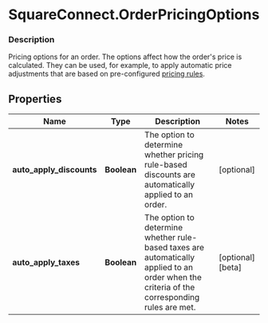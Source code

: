 # SquareConnect.OrderPricingOptions

### Description

Pricing options for an order. The options affect how the order's price is calculated. They can be used, for example, to apply automatic price adjustments that are based on pre-configured [pricing rules](/reference/square/objects/CatalogPricingRule).

## Properties
Name | Type | Description | Notes
------------ | ------------- | ------------- | -------------
**auto_apply_discounts** | **Boolean** | The option to determine whether pricing rule-based discounts are automatically applied to an order. | [optional] 
**auto_apply_taxes** | **Boolean** | The option to determine whether rule-based taxes are automatically applied to an order when the criteria of the corresponding rules are met. | [optional] [beta]


